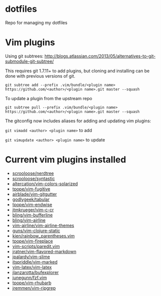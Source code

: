 dotfiles
========

Repo for managing my dotfiles

# Vim plugins
Using git subtrees: http://blogs.atlassian.com/2013/05/alternatives-to-git-submodule-git-subtree/

This requires git 1.7.11+ to add plugins, but cloning and installing can be
done with previous versions of git.

  `git subtree add --prefix .vim/bundle/<plugin name> https://github.com/<author>/<plugin name>.git master --squash`

To update a plugin from the upstream repo

  `git subtree pull --prefix .vim/bundle/<plugin name> https://github.com/<author>/<plugin name>.git master --squash`

The gitconfig now includes aliases for adding and updating vim plugins:

   `git vimadd <author> <plugin name>` to add

   `git vimupdate <author> <plugin name>` to update

# Current vim plugins installed
* [scrooloose/nerdtree](https://github.com/scrooloose/nerdtree)
* [scrooloose/syntastic](https://github.com/scrooloose/syntastic)
* [altercation/vim-colors-solarized](https://github.com/altercation/vim-colors-solarized)
* [tpope/vim-fugitive](https://github.com/tpope/vim-fugitive)
* [airblade/vim-gitgutter](https://github.com/airblade/vim-gitgutter)
* [godlygeek/tabular](https://github.com/godlygeek/tabular)
* [tpope/vim-endwise](https://github.com/tpope/vim-endwise)
* [jtmkrueger/vim-c-cr](https://github.com/jtmkrueger/vim-c-cr)
* [bling/vim-bufferline](https://github.com/bling/vim-bufferline)
* [bling/vim-airline](https://github.com/bling/vim-airline)
* [vim-airline/vim-airline-themes](https://github.com/vim-airline/vim-airline-themes)
* [guns/vim-clojure-static](https://github.com/guns/vim-clojure-static)
* [kien/rainbow_parentheses.vim](https://github.com/kien/rainbow_parentheses.vim)
* [tpope/vim-fireplace](https://github.com/tpope/vim-fireplace)
* [vim-scripts/paredit.vim](https://github.com/vim-scripts/paredit.vim)
* [jratner/vim-flavored-markdown](https://github.com/jtratner/vim-flavored-markdown)
* [jpalardy/vim-slime](https://github.com/jpalardy/vim-slime)
* [itspriddle/vim-marked](https://github.com/itspriddle/vim-marked)
* [vim-latex/vim-latex](https://github.com/vim-latex/vim-latex)
* [jlanzarotta/bufexplorer](https://github.com/jlanzarotta/bufexplorer)
* [junegunn/fzf.vim](https://github.com/junegunn/fzf.vim)
* [tpope/vim-rhubarb](https://github.com/tpope/vim-rhubarb)
* [jremmen/vim-ripgrep](https://github.com/jremmen/vim-ripgrep)
